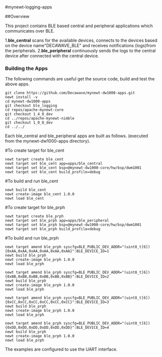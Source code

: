 #mynewt-logging-apps

##Overview

This project contains BLE based central and peripheral applications which communicates over BLE.

1.**ble_central** scans for the available devices, connects to the devices based on the device name"DECAWAVE_BLE" and receives notifications (logs)from the peripherals.
2.**ble_peripheral** continuously sends the logs to the central device after connected with the central device.

### Building the Apps
The following commands are useful get the source code, build and test the above apps.
```
git clone https://github.com/Decawave/mynewt-dw1000-apps.git
newt install -v
cd mynewt-dw1000-apps
git checkout ble_logging
cd repos/apache-mynewt-core
git checkout 1_4_0_dev
cd ../repos/apache-mynewt-nimble
git checkout 1_0_0_dev
cd ../../

```
Each ble_central and ble_peripheral apps are built as follows. (executed from the mynewt-dw1000-apps directory).

#To create target for ble_cent
```
newt target create ble_cent
newt target set ble_cent app=apps/ble_central
newt target set ble_cent bsp=@mynewt-dw1000-core/hw/bsp/dwm1001
newt target set ble_cent build_profile=debug
```
#To build and run ble_cent
```
newt build ble_cent
newt create-image ble_cent 1.0.0
newt load ble_cent
```
#To create target for ble_prph
```
newt target create ble_prph
newt target set ble_prph app=apps/ble_peripheral
newt target set ble_prph bsp=@mynewt-dw1000-core/hw/bsp/dwm1001
newt target set ble_prph build_profile=debug
```
#To build and run ble_prph
```
newt target amend ble_prph syscfg=BLE_PUBLIC_DEV_ADDR="(uint8_t[6]){0xAA,0xAA,0xAA,0xAA,0xAA,0xAA}":BLE_DEVICE_ID=1
newt build ble_prph
newt create-image ble_prph 1.0.0
newt load ble_prph

newt target amend ble_prph syscfg=BLE_PUBLIC_DEV_ADDR="(uint8_t[6]){0xBB,0xBB,0xBB,0xBB,0xBB,0xBB}":BLE_DEVICE_ID=2
newt build ble_prph
newt create-image ble_prph 1.0.0
newt load ble_prph

newt target amend ble_prph syscfg=BLE_PUBLIC_DEV_ADDR="(uint8_t[6]){0xCC,0xCC,0xCC,0xCC,0xCC,0xCC}":BLE_DEVICE_ID=3
newt build ble_prph
newt create-image ble_prph 1.0.0
newt load ble_prph

newt target amend ble_prph syscfg=BLE_PUBLIC_DEV_ADDR="(uint8_t[6]){0xDD,0xDD,0xDD,0xDD,0xDD,0xDD}":BLE_DEVICE_ID=4
newt build ble_prph
newt create-image ble_prph 1.0.0
newt load ble_prph
```
The examples are configured to use the UART interface.

